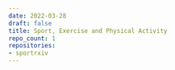 ```yaml
---
date: 2022-03-28
draft: false
title: Sport, Exercise and Physical Activity
repo_count: 1
repositories:
- sportrxiv
---
```




